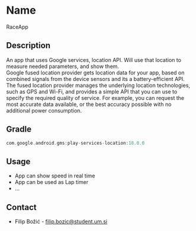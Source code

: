 # Name

RaceApp

## Description

An app that uses Google services, location API. Will use that location to measure needed parameters, and show them.\
Google fused location provider gets location data for your app, based on combined signals from the device sensors and its a battery-efficient API.\
The fused location provider manages the underlying location technologies, such as GPS and Wi-Fi, and provides a simple API that you can use to specify the required quality of service. For example, you can request the most accurate data available, or the best accuracy possible with no additional power consumption.

## Gradle

```gradle
com.google.android.gms:play-services-location:18.0.0
```

## Usage

* App can show speed in real time
* App can be used as Lap timer
* ...

## Contact

* Filip Božić - filip.bozic@student.um.si


